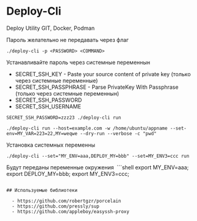 # Deploy-Cli
Deploy Utility GIT, Docker, Podman


Пароль желательно не передавать через флаг
```shell
./deploy-cli -p <PASSWORD> <COMMAND>
```
Устанавливайте пароль через системные переменнын

 - SECRET_SSH_KEY - Paste your source content of private key (только через системные переменные)
 - SECRET_SSH_PASSPHRASE - Parse PrivateKey With Passphrase (только через системные переменнын)
 - SECRET_SSH_PASSWORD
 - SECRET_SSH_USERNAME

```shell
SECRET_SSH_PASSWORD=zzz23 ./deploy-cli run
```

```shell
./deploy-cli run --host=example.com -w /home/ubuntu/appname --set-env=MY_VAR=223=22,MY=weqwe --dry-run --verbose -c "pwd"
```

Установка системных переменны

```shell
./deploy-cli --set="MY_ENV=aaa,DEPLOY_MY=bbb" --set=MY_ENV3=ccc run
```
Будут переданы переменные окружения
 ```shell
export MY_ENV=aaa; export DEPLOY_MY=bbb; export MY_ENV3=ccc;
```

## Используемые библиотеки

  - https://github.com/robertgzr/porcelain
  - https://github.com/pressly/sup
  - https://github.com/appleboy/easyssh-proxy

